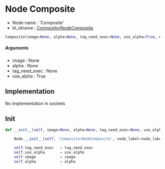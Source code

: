 # Node Composite

- Node name : 'Composite'
- bl_idname : [CompositorNodeComposite](https://docs.blender.org/api/current/bpy.types.CompositorNodeComposite.html)


``` python
Composite(image=None, alpha=None, tag_need_exec=None, use_alpha=True, node_label=None, node_color=None, **kwargs)
```
##### Arguments

- image : None
- alpha : None
- tag_need_exec : None
- use_alpha : True

## Implementation

No implementation in sockets

## Init

``` python
def __init__(self, image=None, alpha=None, tag_need_exec=None, use_alpha=True, node_label=None, node_color=None, **kwargs):

    Node.__init__(self, 'CompositorNodeComposite', node_label=node_label, node_color=node_color, **kwargs)

    self.tag_need_exec   = tag_need_exec
    self.use_alpha       = use_alpha
    self.image           = image
    self.alpha           = alpha
```
